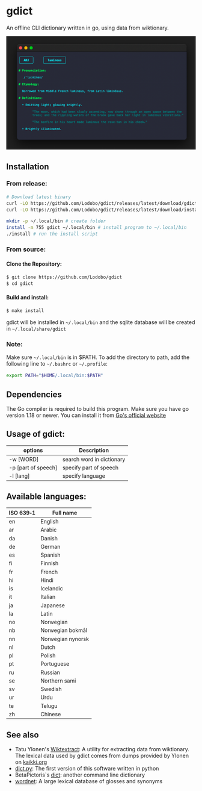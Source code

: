 # gdict
An offline CLI dictionary written in go, using data from wiktionary.

![screenshot.png](https://raw.githubusercontent.com/Lodobo/gdict/main/screenshot.png)

## Installation
### From release:
```sh
# Download latest binary
curl -LO https://github.com/Lodobo/gdict/releases/latest/download/gdict.AMD64
curl -LO https://github.com/Lodobo/gdict/releases/latest/download/install.AMD64
```
```sh
mkdir -p ~/.local/bin # create folder
install -m 755 gdict ~/.local/bin # install program to ~/.local/bin
./install # run the install script
```
### From source:
#### Clone the Repository:
```bash
$ git clone https://github.com/Lodobo/gdict
$ cd gdict
```
#### Build and install:
```bash
$ make install
```
gdict will be installed in `~/.local/bin` and the
sqlite database will be created in `~/.local/share/gdict`
### Note:
Make sure `~/.local/bin` is in $PATH. To add the directory to path, add the following line to `~/.bashrc` or `~/.profile`:
```bash
export PATH="$HOME/.local/bin:$PATH"
```
## Dependencies
The Go compiler is required to build this program. Make sure you have go version 1.18 or newer. You can install it from [Go's official website](https://go.dev/doc/install)

## Usage of gdict:

|options|Description|
|----|----|
|-w [WORD]|search word in dictionary|
|-p [part of speech]|specify part of speech|
|-l [lang]|specify language|

## Available languages:

|ISO 639‑1|Full name|
|----|----|
|en|English|
|ar|Arabic|
|da|Danish|
|de|German|
|es|Spanish|
|fi|Finnish|
|fr|French|
|hi|Hindi|
|is|Icelandic|
|it|Italian|
|ja|Japanese|
|la|Latin|
|no|Norwegian|
|nb|Norwegian bokmål|
|nn|Norwegian nynorsk|
|nl|Dutch|
|pl|Polish|
|pt|Portuguese|
|ru|Russian|
|se|Northern sami|
|sv|Swedish|
|ur|Urdu|
|te|Telugu|
|zh|Chinese|

## See also
- Tatu Ylonen's [Wiktextract](https://github.com/tatuylonen/wiktextract): A utility for extracting data from wiktionary. The lexical data used by gdict comes from dumps provided by Ylonen on [kaikki.org](https://kaikki.org/) 
- [dict.py](https://github.com/Lodobo/dict.py): The first version of this software written in python
-  BetaPictoris`s [dict](https://github.com/BetaPictoris/dict): another command line dictionary
- [wordnet](https://wordnet.princeton.edu/): A large lexical database of glosses and synonyms
